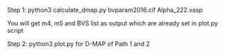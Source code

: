 Step 1: python3 calculate_dmap.py bvparam2016.cif Alpha_222.vasp

You will get m4, m5 and BVS list as output which are already set in plot.py script

Step 2: python3 plot.py for D-MAP of Path 1 and 2


